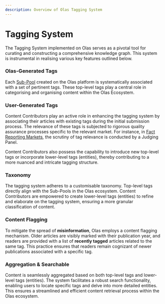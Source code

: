 ```yaml
---
description: Overview of Olas Tagging System
---
```


# Tagging System

The Tagging System implemented on Olas serves as a pivotal tool for curating and constructing a comprehensive knowledge graph. This system is instrumental in realising various key features outlined below.

### Olas-Generated Tags

Each [Sub-Pool](funding-mechanism/sub-pool.md) created on the Olas platform is systematically associated with a set of pertinent tags. These top-level tags play a central role in categorising and organising content within the Olas Ecosystem.

### User-Generated Tags

Content Contributors play an active role in enhancing the tagging system by associating their articles with existing tags during the initial submission process. The relevance of these tags is subjected to rigorous quality assurance processes specific to the relevant market. For instance, in [Fact Reporting Markets](information-markets/fact-reporting-markets.md), the scrutiny of tag relevance is conducted by a Judging Panel.

Content Contributors also possess the capability to introduce new top-level tags or incorporate lower-level tags (entities), thereby contributing to a more nuanced and intricate tagging structure.

### **Taxonomy**

The tagging system adheres to a customisable taxonomy. Top-level tags directly align with the Sub-Pools in the Olas ecosystem. Content Contributors are empowered to create lower-level tags (entities) to refine and elaborate on the tagging system, ensuring a more granular classification of content.

### Content Flagging

To mitigate the spread of **misinformation**, Olas employs a content flagging mechanism. Older articles are visibly marked with their publication year, and readers are provided with a list of **recently tagged** articles related to the same tag. This practice ensures that readers remain cognizant of newer publications associated with a specific tag.

### Aggregation & Searchable

Content is seamlessly aggregated based on both top-level tags and lower-level tags (entities). The system facilitates a robust search functionality, enabling users to locate specific tags and delve into more detailed entities. This ensures a streamlined and efficient content retrieval process within the Olas ecosystem.

